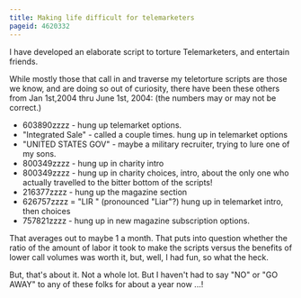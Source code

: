 ```yaml
---
title: Making life difficult for telemarketers
pageid: 4620332
---
```


I have developed an elaborate script to torture Telemarketers, and entertain friends.

While mostly those that call in and traverse my teletorture scripts are those we know, and are doing so out of curiosity, there have been these others from Jan 1st,2004 thru June 1st, 2004: (the numbers may or may not be correct.)

* 603890zzzz - hung up telemarket options.
* "Integrated Sale" - called a couple times. hung up in telemarket options
* "UNITED STATES GOV" - maybe a military recruiter, trying to lure one of my sons.
* 800349zzzz - hung up in charity intro
* 800349zzzz - hung up in charity choices, intro, about the only one who actually travelled to the bitter bottom of the scripts!
* 216377zzzz - hung up the magazine section
* 626757zzzz = "LIR " (pronounced "Liar"?) hung up in telemarket intro, then choices
* 757821zzzz - hung up in new magazine subscription options.

That averages out to maybe 1 a month. That puts into question whether the ratio of the amount of labor it took to make the scripts versus the benefits of lower call volumes was worth it, but, well, I had fun, so what the heck. 

But, that's about it. Not a whole lot. But I haven't had to say "NO" or "GO AWAY" to any of these folks for about a year now ...!
